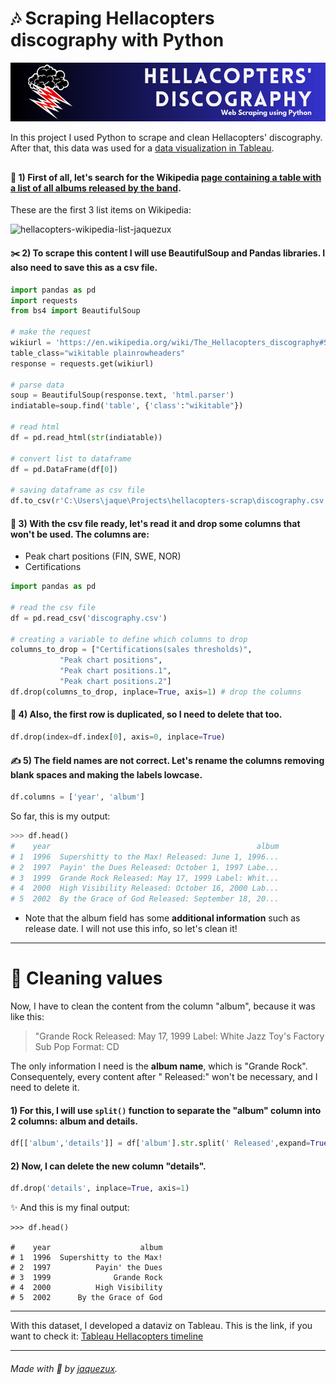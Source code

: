 # 🎶 Scraping Hellacopters discography with Python 

<img alt="hellacopters-banner-jaquezux" src="hellacopters-banner.png" width="1000">

In this project I used Python to scrape and clean Hellacopters' discography. After that, this data was used for a [data visualization in Tableau](https://public.tableau.com/app/profile/jaqueline.bianco/viz/HellacoptersDiscography/Dashboard1).

##

#### 🔎 1) First of all, let's search for the Wikipedia [page containing a table with a list of all albums released by the band](https://en.wikipedia.org/wiki/The_Hellacopters_discography#Singles).
These are the first 3 list items on Wikipedia:


<img alt="hellacopters-wikipedia-list-jaquezux" src="https://user-images.githubusercontent.com/97712990/229363434-aed20bb1-a640-466c-8a2e-69bbef0c8454.png" height="300">


#### ✂️ 2) To scrape this content I will use BeautifulSoup and Pandas libraries. I also need to save this as a csv file.

```python
import pandas as pd
import requests
from bs4 import BeautifulSoup

# make the request
wikiurl = 'https://en.wikipedia.org/wiki/The_Hellacopters_discography#Singles'
table_class="wikitable plainrowheaders"
response = requests.get(wikiurl)

# parse data
soup = BeautifulSoup(response.text, 'html.parser')
indiatable=soup.find('table', {'class':"wikitable"})

# read html
df = pd.read_html(str(indiatable))

# convert list to dataframe
df = pd.DataFrame(df[0])

# saving dataframe as csv file
df.to_csv(r'C:\Users\jaque\Projects\hellacopters-scrap\discography.csv', index=False, header=True)
```


#### 🧹 3) With the csv file ready, let's read it and drop some columns that won't be used. The columns are:
  - Peak chart positions (FIN, SWE, NOR)
  - Certifications

```python
import pandas as pd

# read the csv file
df = pd.read_csv('discography.csv')

# creating a variable to define which columns to drop
columns_to_drop = ["Certifications(sales thresholds)", 
           "Peak chart positions", 
           "Peak chart positions.1", 
           "Peak chart positions.2"]
df.drop(columns_to_drop, inplace=True, axis=1) # drop the columns
```

#### 🧹 4) Also, the first row is duplicated, so I need to delete that too.
```python
df.drop(index=df.index[0], axis=0, inplace=True)
```

#### ✍️ 5) The field names are not correct. Let's rename the columns removing blank spaces and making the labels lowcase.
```python
df.columns = ['year', 'album']
```

So far, this is my output:
```python
>>> df.head()
#    year                                              album
# 1  1996  Supershitty to the Max! Released: June 1, 1996...
# 2  1997  Payin' the Dues Released: October 1, 1997 Labe...
# 3  1999  Grande Rock Released: May 17, 1999 Label: Whit...
# 4  2000  High Visibility Released: October 16, 2000 Lab...
# 5  2002  By the Grace of God Released: September 18, 20...
```
* Note that the album field has some **additional information** such as release date. I will not use this info, so let's clean it!

---

# 🧼 Cleaning values

Now, I have to clean the content from the column "album", because it was like this:
>"Grande Rock Released: May 17, 1999 Label: White Jazz Toy's Factory Sub Pop Format: CD

The only information I need is the **album name**, which is "Grande Rock". Consequentely, every content after " Released:" won't be necessary, and I need to delete it.
#### 1) For this, I will use ```split()``` function to separate the "album" column into 2 columns: album and details.

```python
df[['album','details']] = df['album'].str.split(' Released',expand=True)
```

#### 2) Now, I can delete the new column "details".
```python
df.drop('details', inplace=True, axis=1)
```

✨ And this is my final output:
```
>>> df.head()

#    year                    album
# 1  1996  Supershitty to the Max!
# 2  1997          Payin' the Dues
# 3  1999              Grande Rock
# 4  2000          High Visibility
# 5  2002      By the Grace of God
```

---

With this dataset, I developed a dataviz on Tableau. This is the link, if you want to check it:
[Tableau Hellacopters timeline](https://public.tableau.com/app/profile/jaqueline.bianco/viz/HellacoptersDiscography/Dashboard1)

---
###### Made with 🤎 by [jaquezux](https://www.linkedin.com/in/jaquelinebianco/).
